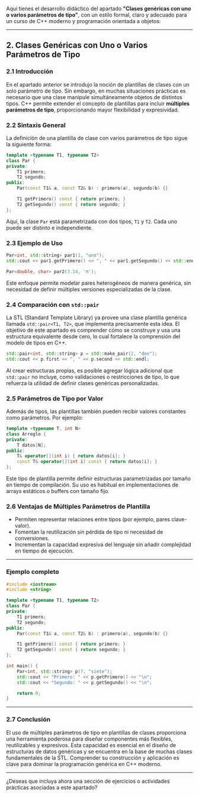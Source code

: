Aquí tienes el desarrollo didáctico del apartado **"Clases genéricas con uno o varios parámetros de tipo"**, con un estilo formal, claro y adecuado para un curso de C++ moderno y programación orientada a objetos:

---

## 2. Clases Genéricas con Uno o Varios Parámetros de Tipo

### 2.1 Introducción

En el apartado anterior se introdujo la noción de plantillas de clases con un solo parámetro de tipo. Sin embargo, en muchas situaciones prácticas es necesario que una clase manipule simultáneamente objetos de distintos tipos. C++ permite extender el concepto de plantillas para incluir **múltiples parámetros de tipo**, proporcionando mayor flexibilidad y expresividad.

### 2.2 Sintaxis General

La definición de una plantilla de clase con varios parámetros de tipo sigue la siguiente forma:

```cpp
template <typename T1, typename T2>
class Par {
private:
    T1 primero;
    T2 segundo;
public:
    Par(const T1& a, const T2& b) : primero(a), segundo(b) {}

    T1 getPrimero() const { return primero; }
    T2 getSegundo() const { return segundo; }
};
```

Aquí, la clase `Par` está parametrizada con dos tipos, `T1` y `T2`. Cada uno puede ser distinto e independiente.

### 2.3 Ejemplo de Uso

```cpp
Par<int, std::string> par1(1, "uno");
std::cout << par1.getPrimero() << ", " << par1.getSegundo() << std::endl;

Par<double, char> par2(3.14, 'π');
```

Este enfoque permite modelar pares heterogéneos de manera genérica, sin necesidad de definir múltiples versiones especializadas de la clase.

### 2.4 Comparación con `std::pair`

La STL (Standard Template Library) ya provee una clase plantilla genérica llamada `std::pair<T1, T2>`, que implementa precisamente esta idea. El objetivo de este apartado es comprender cómo se construye y usa una estructura equivalente desde cero, lo cual fortalece la comprensión del modelo de tipos en C++.

```cpp
std::pair<int, std::string> p = std::make_pair(2, "dos");
std::cout << p.first << ", " << p.second << std::endl;
```

Al crear estructuras propias, es posible agregar lógica adicional que `std::pair` no incluye, como validaciones o restricciones de tipo, lo que refuerza la utilidad de definir clases genéricas personalizadas.

### 2.5 Parámetros de Tipo por Valor

Además de tipos, las plantillas también pueden recibir valores constantes como parámetros. Por ejemplo:

```cpp
template <typename T, int N>
class Arreglo {
private:
    T datos[N];
public:
    T& operator[](int i) { return datos[i]; }
    const T& operator[](int i) const { return datos[i]; }
};
```

Este tipo de plantilla permite definir estructuras parametrizadas por tamaño en tiempo de compilación. Su uso es habitual en implementaciones de arrays estáticos o buffers con tamaño fijo.

### 2.6 Ventajas de Múltiples Parámetros de Plantilla

* Permiten representar relaciones entre tipos (por ejemplo, pares clave-valor).
* Fomentan la reutilización sin pérdida de tipo ni necesidad de conversiones.
* Incrementan la capacidad expresiva del lenguaje sin añadir complejidad en tiempo de ejecución.

---

### Ejemplo completo

```cpp
#include <iostream>
#include <string>

template <typename T1, typename T2>
class Par {
private:
    T1 primero;
    T2 segundo;
public:
    Par(const T1& a, const T2& b) : primero(a), segundo(b) {}

    T1 getPrimero() const { return primero; }
    T2 getSegundo() const { return segundo; }
};

int main() {
    Par<int, std::string> p(7, "siete");
    std::cout << "Primero: " << p.getPrimero() << "\n";
    std::cout << "Segundo: " << p.getSegundo() << "\n";

    return 0;
}
```

---

### 2.7 Conclusión

El uso de múltiples parámetros de tipo en plantillas de clases proporciona una herramienta poderosa para diseñar componentes más flexibles, reutilizables y expresivos. Esta capacidad es esencial en el diseño de estructuras de datos genéricas y se encuentra en la base de muchas clases fundamentales de la STL. Comprender su construcción y aplicación es clave para dominar la programación genérica en C++ moderno.

---

¿Deseas que incluya ahora una sección de ejercicios o actividades prácticas asociadas a este apartado?
